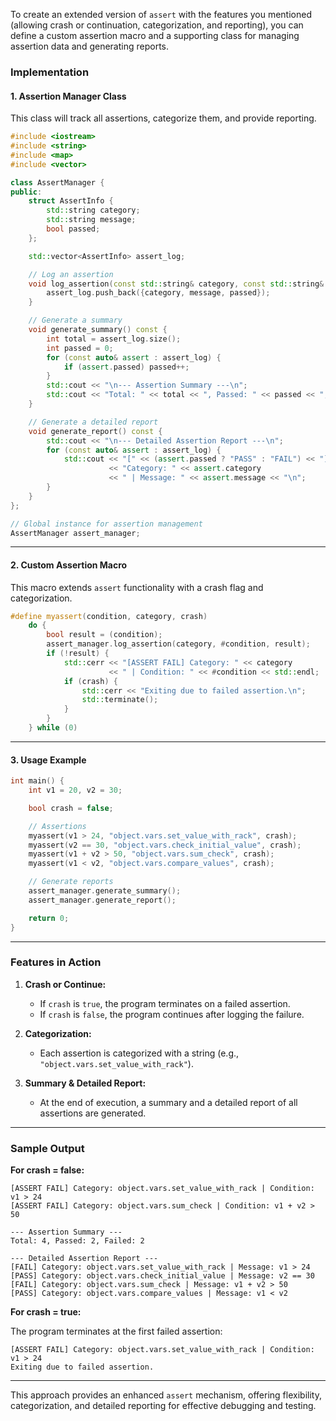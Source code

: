 To create an extended version of `assert` with the features you mentioned (allowing crash or continuation, categorization, and reporting), you can define a custom assertion macro and a supporting class for managing assertion data and generating reports.

### **Implementation**

#### **1. Assertion Manager Class**
This class will track all assertions, categorize them, and provide reporting.

```cpp
#include <iostream>
#include <string>
#include <map>
#include <vector>

class AssertManager {
public:
    struct AssertInfo {
        std::string category;
        std::string message;
        bool passed;
    };

    std::vector<AssertInfo> assert_log;

    // Log an assertion
    void log_assertion(const std::string& category, const std::string& message, bool passed) {
        assert_log.push_back({category, message, passed});
    }

    // Generate a summary
    void generate_summary() const {
        int total = assert_log.size();
        int passed = 0;
        for (const auto& assert : assert_log) {
            if (assert.passed) passed++;
        }
        std::cout << "\n--- Assertion Summary ---\n";
        std::cout << "Total: " << total << ", Passed: " << passed << ", Failed: " << (total - passed) << "\n";
    }

    // Generate a detailed report
    void generate_report() const {
        std::cout << "\n--- Detailed Assertion Report ---\n";
        for (const auto& assert : assert_log) {
            std::cout << "[" << (assert.passed ? "PASS" : "FAIL") << "] "
                      << "Category: " << assert.category
                      << " | Message: " << assert.message << "\n";
        }
    }
};

// Global instance for assertion management
AssertManager assert_manager;
```

---

#### **2. Custom Assertion Macro**
This macro extends `assert` functionality with a crash flag and categorization.

```cpp
#define myassert(condition, category, crash)                               \
    do {                                                                   \
        bool result = (condition);                                         \
        assert_manager.log_assertion(category, #condition, result);        \
        if (!result) {                                                     \
            std::cerr << "[ASSERT FAIL] Category: " << category            \
                      << " | Condition: " << #condition << std::endl;      \
            if (crash) {                                                   \
                std::cerr << "Exiting due to failed assertion.\n";         \
                std::terminate();                                          \
            }                                                              \
        }                                                                  \
    } while (0)
```

---

#### **3. Usage Example**

```cpp
int main() {
    int v1 = 20, v2 = 30;

    bool crash = false;

    // Assertions
    myassert(v1 > 24, "object.vars.set_value_with_rack", crash);
    myassert(v2 == 30, "object.vars.check_initial_value", crash);
    myassert(v1 + v2 > 50, "object.vars.sum_check", crash);
    myassert(v1 < v2, "object.vars.compare_values", crash);

    // Generate reports
    assert_manager.generate_summary();
    assert_manager.generate_report();

    return 0;
}
```

---

### **Features in Action**
1. **Crash or Continue:**  
   - If `crash` is `true`, the program terminates on a failed assertion.
   - If `crash` is `false`, the program continues after logging the failure.

2. **Categorization:**  
   - Each assertion is categorized with a string (e.g., `"object.vars.set_value_with_rack"`).

3. **Summary & Detailed Report:**  
   - At the end of execution, a summary and a detailed report of all assertions are generated.

---

### **Sample Output**

**For crash = false:**

```
[ASSERT FAIL] Category: object.vars.set_value_with_rack | Condition: v1 > 24
[ASSERT FAIL] Category: object.vars.sum_check | Condition: v1 + v2 > 50

--- Assertion Summary ---
Total: 4, Passed: 2, Failed: 2

--- Detailed Assertion Report ---
[FAIL] Category: object.vars.set_value_with_rack | Message: v1 > 24
[PASS] Category: object.vars.check_initial_value | Message: v2 == 30
[FAIL] Category: object.vars.sum_check | Message: v1 + v2 > 50
[PASS] Category: object.vars.compare_values | Message: v1 < v2
```

**For crash = true:**

The program terminates at the first failed assertion:
```
[ASSERT FAIL] Category: object.vars.set_value_with_rack | Condition: v1 > 24
Exiting due to failed assertion.
```

---

This approach provides an enhanced `assert` mechanism, offering flexibility, categorization, and detailed reporting for effective debugging and testing.